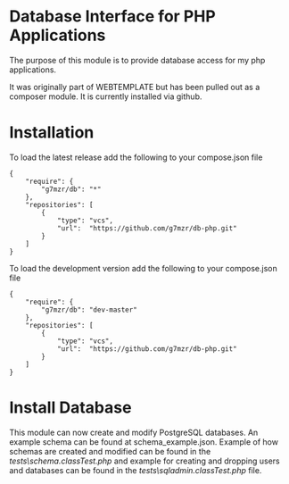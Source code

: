 # Database Interface for PHP Applications

The purpose of this module is to provide database access for my php applications.

It was originally part of WEBTEMPLATE but has been pulled out as a composer module.
It is currently installed via github.

# Installation

To load the latest release add the following to your compose.json file

    {
        "require": {
            "g7mzr/db": "*"
        },
        "repositories": [
            {
                "type": "vcs",
                "url":  "https://github.com/g7mzr/db-php.git"
            }
        ]
    }

To load the development version add the following to your compose.json file

    {
        "require": {
            "g7mzr/db": "dev-master"
        },
        "repositories": [
            {
                "type": "vcs",
                "url":  "https://github.com/g7mzr/db-php.git"
            }
        ]
    }

# Install Database

This module can now create and modify PostgreSQL databases.  An example schema can be
found at schema_example.json.  Example of how schemas are created and modified can be
found in the *tests\schema.classTest.php* and example for creating and dropping users
and databases can be found in the *tests\sqladmin.classTest.php* file.